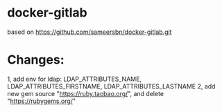 # docker-gitlab
based on https://github.com/sameersbn/docker-gitlab.git

# Changes:
1, add env for ldap: LDAP_ATTRIBUTES_NAME, LDAP_ATTRIBUTES_FIRSTNAME, LDAP_ATTRIBUTES_LASTNAME
2, add new gem source "https://ruby.taobao.org/", and delete "https://rubygems.org/"

